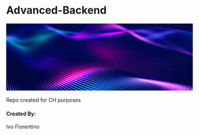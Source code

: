 # Advanced-Backend

![Banner](img/colors.jpg)

Repo created for CH purposes

#### Created By:

Ivo Fiorentino

###